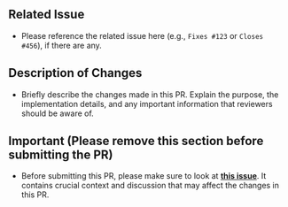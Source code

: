 ## Related Issue
- Please reference the related issue here (e.g., `Fixes #123` or `Closes #456`), if there are any.

## Description of Changes
- Briefly describe the changes made in this PR. Explain the purpose, the implementation details, and any important information that reviewers should be aware of.

## Important (Please remove this section before submitting the PR)
- Before submitting this PR, please make sure to look at **[this issue](https://github.com/KnugiHK/WhatsApp-Chat-Exporter/issues/137)**. It contains crucial context and discussion that may affect the changes in this PR.
